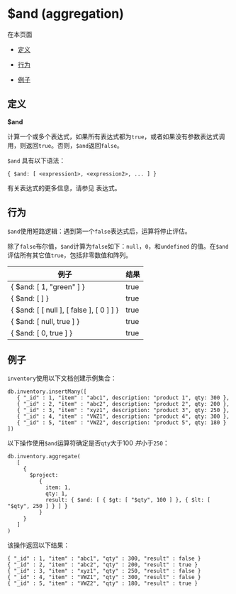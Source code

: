 # [ ](#)$and (aggregation)

[]()

在本页面

*   [定义](#definition)

*   [行为](#behavior)

*   [例子](#examples)

## <span id="definition">定义</span>

**$and**

计算一个或多个表达式，如果所有表达式都为`true`，或者如果没有参数表达式调用，则返回`true`。否则，`$and`返回`false`。

`$and` 具有以下语法：

```
{ $and: [ <expression1>, <expression2>, ... ] }
```

有关表达式的更多信息，请参见 表达式。

## <span id="behavior">行为</span>

`$and`使用短路逻辑：遇到第一个`false`表达式后，运算将停止评估。

除了`false`布尔值，`$and`计算为`false`如下：`null`，`0`，和`undefined` 的值。在`$and`评估所有其它值`true`，包括非零数值和阵列。

| 例子                                     | 结果 |
| ---------------------------------------- | ---- |
| { $and: [ 1, "green" ] }                 | true |
| { $and: [ ] }                            | true |
| { $and: [ [ null ], [ false ], [ 0 ] ] } | true |
| { $and: [ null, true ] }                 | true |
| { $and: [ 0, true ] }                    | true |

## <span id="examples">例子</span>

`inventory`使用以下文档创建示例集合：

```
db.inventory.insertMany([
   { "_id" : 1, "item" : "abc1", description: "product 1", qty: 300 },
   { "_id" : 2, "item" : "abc2", description: "product 2", qty: 200 },
   { "_id" : 3, "item" : "xyz1", description: "product 3", qty: 250 },
   { "_id" : 4, "item" : "VWZ1", description: "product 4", qty: 300 },
   { "_id" : 5, "item" : "VWZ2", description: "product 5", qty: 180 }
])
```

以下操作使用`$and`运算符确定是否`qty`大于100 *并*小于`250`：

```
db.inventory.aggregate(
   [
     {
       $project:
          {
            item: 1,
            qty: 1,
            result: { $and: [ { $gt: [ "$qty", 100 ] }, { $lt: [ "$qty", 250 ] } ] }
          }
     }
   ]
)
```

该操作返回以下结果：

```
{ "_id" : 1, "item" : "abc1", "qty" : 300, "result" : false }
{ "_id" : 2, "item" : "abc2", "qty" : 200, "result" : true }
{ "_id" : 3, "item" : "xyz1", "qty" : 250, "result" : false }
{ "_id" : 4, "item" : "VWZ1", "qty" : 300, "result" : false }
{ "_id" : 5, "item" : "VWZ2", "qty" : 180, "result" : true }
```

